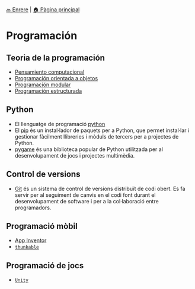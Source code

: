 [🔙 Enrere](../) | [🏠 Pàgina principal](http://danimrprofe.github.io/apuntes/)

# Programación

## Teoria de la programación

- [Pensamiento computacional](pensamiento_computacional/index.md)
- [Programación orientada a objetos](programacion_orientada_a_objetos/index.md)
- [Programación modular](programacion_modular/index.md)
- [Programación estructurada](programacion_estructurada/index.md)

## Python

- El llenguatge de programació [python](python/index.md)
- El [pip](pip/index.md) és un instal·lador de paquets per a Python, que permet instal·lar i gestionar fàcilment llibreries i mòduls de tercers per a projectes de Python.
- [pygame](pygame/index.md) és una biblioteca popular de Python utilitzada per al desenvolupament de jocs i projectes multimèdia.

## Control de versions

- [Git](git/index.md) és un sistema de control de versions distribuït de codi obert. Es fa servir per al seguiment de canvis en el codi font durant el desenvolupament de software i per a la col·laboració entre programadors.

## Programació mòbil

- [App Inventor](appinventor/)
- [``thunkable``](thunkable/index.md)

## Programació de jocs

- [``Unity``](unity/index.md)